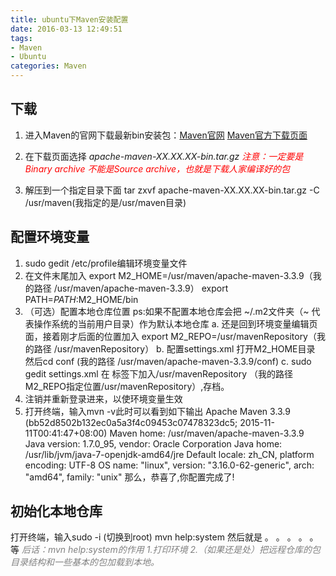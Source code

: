 ```yaml
---
title: ubuntu下Maven安装配置
date: 2016-03-13 12:49:51
tags:
- Maven
- Ubuntu
categories: Maven
---
```


## 下载
1.	进入Maven的官网下载最新bin安装包：[Maven官网](https://maven.apache.org/configure.html "链接") [Maven官方下载页面](https://maven.apache.org/download.cgi "下载")

2.	在下载页面选择 	*apache-maven-XX.XX.XX-bin.tar.gz* 
	*<font color='red'>注意：一定要是Binary archive 不能是Source archive，也就是下载人家编译好的包</font>*
3.	解压到一个指定目录下面 tar zxvf apache-maven-XX.XX.XX-bin.tar.gz -C /usr/maven(我指定的是/usr/maven目录)

## 配置环境变量
1.	sudo gedit /etc/profile编辑环境变量文件
2.	在文件末尾加入
	export M2_HOME=/usr/maven/apache-maven-3.3.9（我的路径 /usr/maven/apache-maven-3.3.9）
	export PATH=$PATH:$M2_HOME/bin
3.	（可选）配置本地仓库位置
	ps:如果不配置本地仓库会把 ~/.m2文件夹（~ 代表操作系统的当前用户目录）作为默认本地仓库
	a. 还是回到环境变量编辑页面，接着刚才后面的位置加入
		export M2_REPO=/usr/mavenRepository（我的路径 /usr/mavenRepository）
	b. 配置settings.xml
		打开M2_HOME目录 然后cd conf  (我的路径 /usr/maven/apache-maven-3.3.9/conf)
	c. sudo gedit settings.xml 在 <settions>标签下加入<localRepository>/usr/mavenRepository</localRepository> （我的路径M2_REPO指定位置/usr/mavenRepository）,存档。
4.	注销并重新登录进来，以使环境变量生效
5.	打开终端，输入mvn -v此时可以看到如下输出
	Apache Maven 3.3.9 (bb52d8502b132ec0a5a3f4c09453c07478323dc5; 2015-11-11T00:41:47+08:00)
	Maven home: /usr/maven/apache-maven-3.3.9
	Java version: 1.7.0_95, vendor: Oracle Corporation
	Java home: /usr/lib/jvm/java-7-openjdk-amd64/jre
	Default locale: zh_CN, platform encoding: UTF-8
	OS name: "linux", version: "3.16.0-62-generic", arch: "amd64", family: "unix"
	那么，恭喜了,你配置完成了!

## 初始化本地仓库 
打开终端，输入sudo -i (切换到root)
mvn help:system 
然后就是
。
。
。
。
。
等
*<font color='gray'>后话：mvn help:system的作用 1.打印环境 2.（如果还是处）把远程仓库的包目录结构和一些基本的包加载到本地。</font>*


